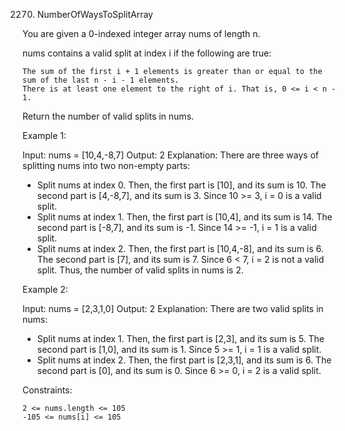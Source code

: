 2270. NumberOfWaysToSplitArray

You are given a 0-indexed integer array nums of length n.

nums contains a valid split at index i if the following are true:

    The sum of the first i + 1 elements is greater than or equal to the sum of the last n - i - 1 elements.
    There is at least one element to the right of i. That is, 0 <= i < n - 1.

Return the number of valid splits in nums.

Example 1:

Input: nums = [10,4,-8,7]
Output: 2
Explanation: 
There are three ways of splitting nums into two non-empty parts:
- Split nums at index 0. Then, the first part is [10], and its sum is 10. The second part is [4,-8,7], and its sum is 3. Since 10 >= 3, i = 0 is a valid split.
- Split nums at index 1. Then, the first part is [10,4], and its sum is 14. The second part is [-8,7], and its sum is -1. Since 14 >= -1, i = 1 is a valid split.
- Split nums at index 2. Then, the first part is [10,4,-8], and its sum is 6. The second part is [7], and its sum is 7. Since 6 < 7, i = 2 is not a valid split.
Thus, the number of valid splits in nums is 2.

Example 2:

Input: nums = [2,3,1,0]
Output: 2
Explanation: 
There are two valid splits in nums:
- Split nums at index 1. Then, the first part is [2,3], and its sum is 5. The second part is [1,0], and its sum is 1. Since 5 >= 1, i = 1 is a valid split. 
- Split nums at index 2. Then, the first part is [2,3,1], and its sum is 6. The second part is [0], and its sum is 0. Since 6 >= 0, i = 2 is a valid split.

Constraints:

    2 <= nums.length <= 105
    -105 <= nums[i] <= 105
